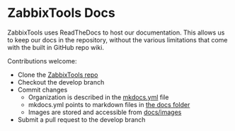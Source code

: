 # ZabbixTools Docs

ZabbixTools uses ReadTheDocs to host our documentation.  This allows us to keep our docs in the repository, without the various limitations that come with the built in GitHub repo wiki.

Contributions welcome:

* Clone the [ZabbixTools repo](https://github.com/twillin912/ZabbixTools/tree/stable)
* Checkout the develop branch
* Commit changes
  * Organization is described in the [mkdocs.yml](https://github.com/twillin912/ZabbixTools/blob/stable/mkdocs.yml) file
  * mkdocs.yml points to markdown files in [the docs folder](https://github.com/twillin912/ZabbixTools/tree/stable/docs)
  * Images are stored and accessible from [docs/images](https://github.com/twillin912/ZabbixTools/tree/stable/docs/images)
* Submit a pull request to the develop branch

